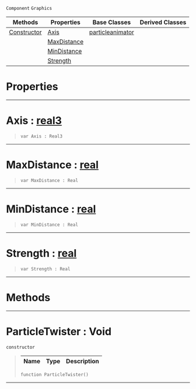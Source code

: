  `Component` `Graphics`



|Methods|Properties|Base Classes|Derived Classes|
|---|---|---|---|
|[ Constructor](https://plasmaengine.github.io/PlasmaDocs/Plasma1/C++/code_reference/class_reference/particletwister.md#particletwister-void)|[ Axis](https://plasmaengine.github.io/PlasmaDocs/Plasma1/C++/code_reference/class_reference/particletwister.md#axis-plasma-engine-documen)|[particleanimator](https://plasmaengine.github.io/PlasmaDocs/Plasma1/C++/code_reference/class_reference/particleanimator.md)| |
| |[ MaxDistance](https://plasmaengine.github.io/PlasmaDocs/Plasma1/C++/code_reference/class_reference/particletwister.md#maxdistance-plasma-engine)| | |
| |[ MinDistance](https://plasmaengine.github.io/PlasmaDocs/Plasma1/C++/code_reference/class_reference/particletwister.md#mindistance-plasma-engine)| | |
| |[ Strength](https://plasmaengine.github.io/PlasmaDocs/Plasma1/C++/code_reference/class_reference/particletwister.md#strength-plasma-engine-doc)| | |


 #  Properties


---  
 #  Axis : [real3](https://plasmaengine.github.io/PlasmaDocs/Plasma1/C++/code_reference/lightning_base_types/real3.md)

> 
> ``` lang=cpp, name=Lightning
> var Axis : Real3


---  
 #  MaxDistance : [real](https://plasmaengine.github.io/PlasmaDocs/Plasma1/C++/code_reference/lightning_base_types/real.md)

> 
> ``` lang=cpp, name=Lightning
> var MaxDistance : Real


---  
 #  MinDistance : [real](https://plasmaengine.github.io/PlasmaDocs/Plasma1/C++/code_reference/lightning_base_types/real.md)

> 
> ``` lang=cpp, name=Lightning
> var MinDistance : Real


---  
 #  Strength : [real](https://plasmaengine.github.io/PlasmaDocs/Plasma1/C++/code_reference/lightning_base_types/real.md)

> 
> ``` lang=cpp, name=Lightning
> var Strength : Real


---  
 #  Methods


---  
 #  ParticleTwister : Void

 `constructor`

> 
> |Name|Type|Description|
> |---|---|---|
> ``` lang=cpp, name=Lightning
> function ParticleTwister()
> ``` 


---  
 

 
